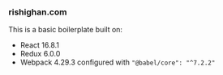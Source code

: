 ### rishighan.com

This is a basic boilerplate built on:

+ React 16.8.1
+ Redux 6.0.0
+ Webpack 4.29.3 configured with `"@babel/core": "^7.2.2"`
